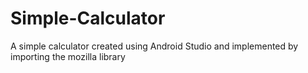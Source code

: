 # Simple-Calculator

A simple calculator created using Android Studio and implemented by importing the mozilla library
